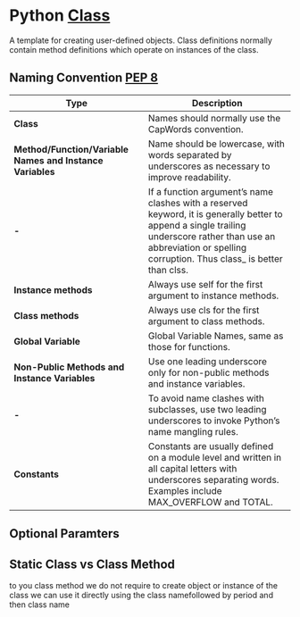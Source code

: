 # Python [Class](https://docs.python.org/3.11/glossary.html#term-class)

A template for creating user-defined objects. Class definitions normally contain method definitions which operate on instances of the class.

## Naming Convention [PEP 8](https://peps.python.org/pep-0008/#class-names)

Type | Description|
--- |--- |
**Class** | Names should normally use the CapWords convention.
**Method/Function/Variable Names and Instance Variables** | Name should be lowercase, with words separated by underscores as necessary to improve readability.
**-**| If a function argument’s name clashes with a reserved keyword, it is generally better to append a single trailing underscore rather than use an abbreviation or spelling corruption. Thus class_ is better than clss.
**Instance methods**| Always use self for the first argument to instance methods.
**Class methods**| Always use cls for the first argument to class methods.
**Global Variable**| Global Variable Names, same as those for functions.
**Non-Public Methods and Instance Variables**| Use one leading underscore only for non-public methods and instance variables.
**-**| To avoid name clashes with subclasses, use two leading underscores to invoke Python’s name mangling rules.
**Constants**| Constants are usually defined on a module level and written in all capital letters with underscores separating words. Examples include MAX_OVERFLOW and TOTAL.

## Optional Paramters

## Static Class vs Class Method
to you class method we do not require to create object or instance of the class we can use it directly using the class namefollowed by period and then class name
